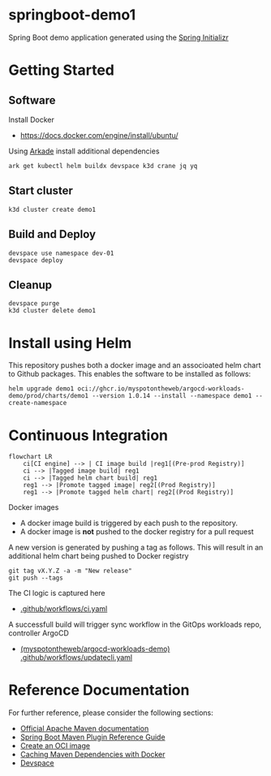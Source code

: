 # springboot-demo1

Spring Boot demo application generated using the [Spring Initializr](https://start.spring.io/)

# Getting Started

## Software

Install Docker

* https://docs.docker.com/engine/install/ubuntu/

Using [Arkade](https://arkade.dev/) install additional dependencies

```
ark get kubectl helm buildx devspace k3d crane jq yq 
```

## Start cluster

```
k3d cluster create demo1
```

## Build and Deploy

```
devspace use namespace dev-01
devspace deploy
```

## Cleanup

```
devspace purge
k3d cluster delete demo1
```

# Install using Helm

This repository pushes both a docker image and an associoated helm chart to Github packages. This enables the software to be installed as follows:

```
helm upgrade demo1 oci://ghcr.io/myspotontheweb/argocd-workloads-demo/prod/charts/demo1 --version 1.0.14 --install --namespace demo1 --create-namespace
```

# Continuous Integration

```mermaid
flowchart LR
    ci[CI engine] --> | CI image build |reg1[(Pre-prod Registry)]
    ci --> |Tagged image build| reg1
    ci --> |Tagged helm chart build| reg1
    reg1 --> |Promote tagged image| reg2[(Prod Registry)]
    reg1 --> |Promote tagged helm chart| reg2[(Prod Registry)]
```

Docker images

* A docker image build is triggered by each push to the repository.
* A docker image is **not** pushed to the docker registry for a pull request

A new version is generated by pushing a tag as follows. This will result in an additional helm chart being pushed to Docker registry

```
git tag vX.Y.Z -a -m "New release"
git push --tags
```

The CI logic is captured here

* [.github/workflows/ci.yaml](.github/workflows/ci.yaml)

A successfull build will trigger sync workflow in the GitOps workloads repo, controller ArgoCD

* [(myspotontheweb/argocd-workloads-demo) .github/workflows/updatecli.yaml](https://github.com/myspotontheweb/argocd-workloads-demo/blob/main/.github/workflows/updatecli.yaml)

# Reference Documentation
For further reference, please consider the following sections:

* [Official Apache Maven documentation](https://maven.apache.org/guides/index.html)
* [Spring Boot Maven Plugin Reference Guide](https://docs.spring.io/spring-boot/docs/3.0.6/maven-plugin/reference/html/)
* [Create an OCI image](https://docs.spring.io/spring-boot/docs/3.0.6/maven-plugin/reference/html/#build-image)
* [Caching Maven Dependencies with Docker](https://www.baeldung.com/ops/docker-cache-maven-dependencies)
* [Devspace](https://www.devspace.sh/)



